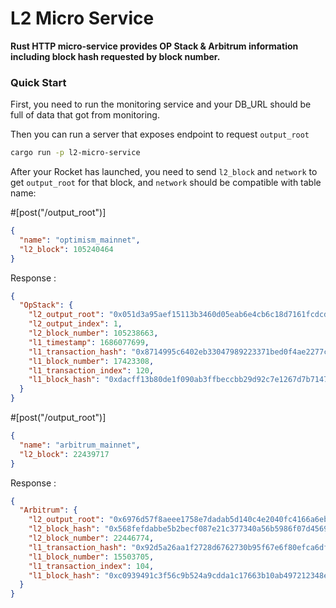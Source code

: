 # L2 Micro Service

**Rust HTTP micro-service provides OP Stack & Arbitrum information including block hash requested by block number.**

### Quick Start

First, you need to run the monitoring service and your DB_URL should be full of data that got from monitoring.

Then you can run a server that exposes endpoint to request `output_root`

```sh
cargo run -p l2-micro-service
```

After your Rocket has launched, you need to send `l2_block` and `network` to get `output_root` for that block, and `network` should be compatible with table name:

#[post("/output_root")]

```json
{
  "name": "optimism_mainnet",
  "l2_block": 105240464
}
```

Response :

```json
{
  "OpStack": {
    "l2_output_root": "0x051d3a95aef15113b3460d05eab6e4cb6c18d7161fcdcd1fcaa006d6293646f4",
    "l2_output_index": 1,
    "l2_block_number": 105238663,
    "l1_timestamp": 1686077699,
    "l1_transaction_hash": "0x8714995c6402eb33047989223371bed0f4ae2277c0e789ffe2ca38c02fcb48fd",
    "l1_block_number": 17423308,
    "l1_transaction_index": 120,
    "l1_block_hash": "0xdacff13b80de1f090ab3ffbeccbb29d92c7e1267d7b7147df8609905dcab1512"
  }
}
```

#[post("/output_root")]

```json
{
  "name": "arbitrum_mainnet",
  "l2_block": 22439717
}
```

Response :

```json
{
  "Arbitrum": {
    "l2_output_root": "0x6976d57f8aeee1758e7dadab5d140c4e2040fc4166a6eb46d43e47d0232c730b",
    "l2_block_hash": "0x568fefdabbe5b2becf087e21c377340a56b5986f07d4569fac1a27fb8c7c76f1",
    "l2_block_number": 22446774,
    "l1_transaction_hash": "0x92d5a26aa1f2728d6762730b95f67e6f80efca6df8382005b63ba96e923c18e3",
    "l1_block_number": 15503705,
    "l1_transaction_index": 104,
    "l1_block_hash": "0xc0939491c3f56c9b524a9cdda1c17663b10ab497212348e7cede9e69566f2b0d"
  }
}
```
